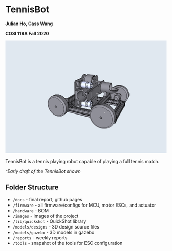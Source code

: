 # TennisBot

**Julian Ho, Cass Wang**

**COSI 119A Fall 2020**

![TennisBot Draft](images/tennisBot_draft.png)

TennisBot is a tennis playing robot capable of playing a full tennis match.

*^Early draft of the TennisBot shown*

## Folder Structure

* `/docs` - final report, github pages
* `/firmware` - all firmware/configs for MCU, motor ESCs, and actuator
* `/hardware` - BOM
* `/images` - images of the project
* `/lib/quickshot` - QuickShot library
* `/models/designs` - 3D design source files
* `/models/gazebo` - 3D models in gazebo
* `/reports` - weekly reports
* `/tools` - snapshot of the tools for ESC configuration
